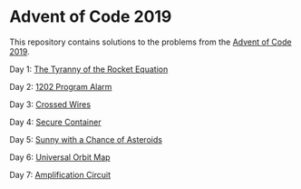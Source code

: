 # Advent of Code 2019

This repository contains solutions to the problems from the [Advent of Code 2019](https://adventofcode.com/2019).

Day 1: [The Tyranny of the Rocket Equation](src/test/java/com/callibrity/adventofcode/Day1.java)

Day 2: [1202 Program Alarm](src/test/java/com/callibrity/adventofcode/Day2.java)

Day 3: [Crossed Wires](src/test/java/com/callibrity/adventofcode/Day3.java)

Day 4: [Secure Container](src/test/java/com/callibrity/adventofcode/Day4.java)

Day 5: [Sunny with a Chance of Asteroids](src/test/java/com/callibrity/adventofcode/Day5.java)

Day 6: [Universal Orbit Map](src/test/java/com/callibrity/adventofcode/Day6.java)

Day 7: [Amplification Circuit](src/test/java/com/callibrity/adventofcode/Day7.java)